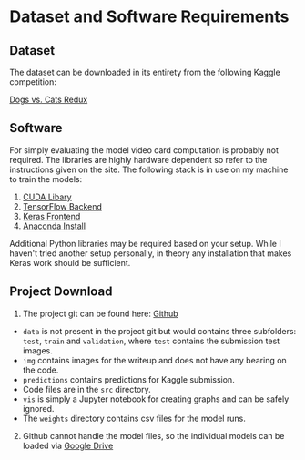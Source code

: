 # Dataset and Software Requirements

## Dataset

The dataset can be downloaded in its entirety from the following Kaggle competition:

[Dogs vs. Cats Redux](https://www.kaggle.com/c/dogs-vs-cats-redux-kernels-edition/data)

## Software

For simply evaluating the model video card computation is probably not required. The libraries are highly hardware dependent so refer to the instructions given on the site. The following stack is in use on my machine to train the models:

1. [CUDA Libary](https://developer.nvidia.com/gpu-accelerated-libraries)
2. [TensorFlow Backend](https://www.tensorflow.org/install/)
3. [Keras Frontend](https://keras.io/#installation)
4. [Anaconda Install](https://www.anaconda.com/download)

Additional Python libraries may be required based on your setup. While I haven't tried another setup personally, in theory any installation that makes Keras work should be sufficient.

## Project Download

1. The project git can be found here: [Github](https://github.com/odysseus/dogs_vs_cats)
  - `data` is not present in the project git but would contains three subfolders: `test`, `train` and `validation`, where `test` contains the submission test images.
  - `img` contains images for the writeup and does not have any bearing on the code.
  - `predictions` contains predictions for Kaggle submission.
  - Code files are in the `src` directory.
  - `vis` is simply a Jupyter notebook for creating graphs and can be safely ignored.
  - The `weights` directory contains csv files for the model runs.
2. Github cannot handle the model files, so the individual models can be loaded via [Google Drive](https://drive.google.com/open?id=11ayvW8_AEXkY42S7sNZIn5aeWtnylx--)
